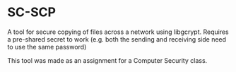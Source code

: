 SC-SCP
======

A tool for secure copying of files across a network using libgcrypt. Requires a pre-shared secret to work (e.g. both the sending and receiving side need to use the same password)

This tool was made as an assignment for a Computer Security class.
